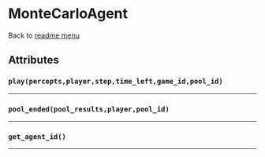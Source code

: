 # MonteCarloAgent
Back to [readme menu](../README.md)

## Attributes
### ```play(percepts,player,step,time_left,game_id,pool_id)```

----

### ```pool_ended(pool_results,player,pool_id)```

----

### ```get_agent_id()```

----

